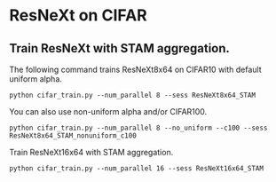 # ResNeXt on CIFAR

## Train ResNeXt with STAM aggregation.

The following command trains ResNeXt8x64 on CIFAR10 with default uniform alpha.

`python cifar_train.py --num_parallel 8 --sess ResNeXt8x64_STAM`

You can also use non-uniform alpha and/or CIFAR100.

`python cifar_train.py --num_parallel 8 --no_uniform --c100 --sess ResNeXt8x64_STAM_nonuniform_c100`

Train ResNeXt16x64 with STAM aggregation.

`python cifar_train.py --num_parallel 16 --sess ResNeXt16x64_STAM`
